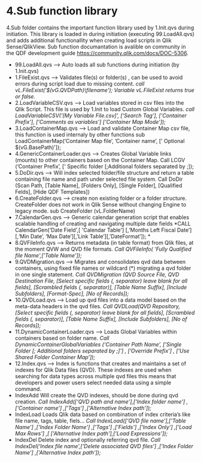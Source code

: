 # 4.Sub function library

4.Sub folder contains the important function library used by 1.Init.qvs during initiation. This library is loaded in during initiation (executing 99.LoadAll.qvs) and adds additional functionallity when creating load scripts in Qlik Sense/QlikView. Sub function documantation is avalible on community in the QDF development guide https://community.qlik.com/docs/DOC-5306.

- 99.LoadAll.qvs --> Auto loads all sub functions during initiation (by 1.Init.qvs)
- 1.FileExist.qvs --> Validates file(s) or folder(s) , can be used to avoid errors during script load due to missing content.
*call vL.FileExist('$(vG.QVDPath)\filename'); Variable vL.FileExist returns true or false.*
- 2.LoadVariableCSV.qvs --> Load variables stored in csv files into the Qlik Script. This file is used by 1.Init to load Custom Global Variables.
*call LoadVariableCSV('[My Variable File.csv]', [‘Search Tag’], [‘Container Prefix’], [‘Comments as variables’] [‘Container Map Mode’]);*
- 3.LoadContainerMap.qvs --> Load and validate Container Map csv file, this function is used internaly by other functions
sub LoadContainerMap(‘Container Map file’, ’Container name’, [' Optional $(vG.BasePath)']);
- 4.GenericContainerLoader.qvs --> Creates Global Variable links (mounts) to other containers based on the Container Map.
Call LCGV (‘Container Prefix’, [' Specific folder [;Additional folders separated by ;]);
- 5.DoDir.qvs --> Will index selected folder/file structure and return a table containing file name and path under selected file system.
Call DoDir (Scan Path, [Table Name], [Folders Only], [Single Folder], [Qualified Felds], [Hide QDF Templates])
- 6.CreateFolder.qvs --> create non existing folder or a folder structure. CreateFolder does not work in Qlik Sense without changing Engine to legacy mode.
sub CreateFolder (vL.FolderName)
- 7.CalendarGen.qvs --> Generic calendar generation script that enables scalable handling of creating and navigating multiple date fields
*CALL CalendarGen('Date Field',[ 'Calendar Table'] [,‘Months Left Fiscal Date’] [,‘Min Date’, ‘Max Date’][,’Link Table’][,’DateFormat’]); *
- 8.QVFileInfo.qvs --> Returns metadata (in table format) from Qlik files, at the moment QVW and QVD file formats. 
*Call QVFileInfo( 'Fully Qualified file Name',['Table Name']);*
- 9.QVDMigration.qvs --> Migrates and consolidates qvd data between containers, using fixed file names or wildcard (*) migrating a qvd folder in one single statement. 
*Call QVDMigration (QVD Source File, QVD Destination File, [Select specific fields (, separator) leave blank for all fields], [Scrambled fields (, separator)], [Table Name Suffix], [Include Subfolders], [Format-Spec], [No of Records]);*
- 10.QVDLoad.qvs --> Load up qvd files into a data model based on the meta-data headers in the qvd files.
*Call QVDLoad(QVD Repository, [Select specific fields (, separator) leave blank for all fields], [Scrambled fields (, separator)], [Table Name Suffix], [Include Subfolders], [No of Records]);*
- 11.DynamicContainerLoader.qvs --> Loads Global Variables within containers based on folder name.
*Call DynamicContainerGlobalVariables (‘Container Path Name’, ['Single Folder [; Additional folders separated by ;]'] , [’Override Prefix’] , [’Use Shared Folder Container Map’]);*
- 12.Index.qvs --> Index is functions that creates and maintains a set of indexes for Qlik Data files (QVD). These indexes are used when searching for data types across multiple qvd files this means that developers and power users select needed data using a simple command. 
-	 IndexAdd Will create the QVD indexes, should be done during qvd creation.
*Call IndexAdd([‘QVD path and name’],['Index folder name'] ,['Container name'] ,['Tags'] ,['Alternative Index path']);*                                                 
-  IndexLoad Loads Qlik data based on combination of index criteria’s like file name, tags, table, fiels…
*Call IndexLoad([‘QVD file name’],['Table Name'] ,['Index Folder Name'] ,['Tags'] ,['Fields'] ,['Index Only'] ,['Load Max Rows'] ,[ ['Alternative Index path'],[‘Load Expressions’]);*                                               
-	IndexDel Delete index and optionally referring qvd file.
*Call IndexDel(‘Index file name’,['Delete associated QVD files'] ,['Index Folder Name'] ,['Alternative Index path']);*
